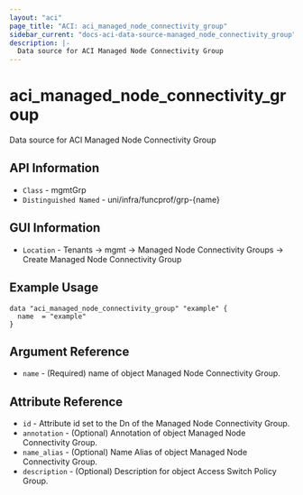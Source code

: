 ```yaml
---
layout: "aci"
page_title: "ACI: aci_managed_node_connectivity_group"
sidebar_current: "docs-aci-data-source-managed_node_connectivity_group"
description: |-
  Data source for ACI Managed Node Connectivity Group
---
```


# aci_managed_node_connectivity_group #

Data source for ACI Managed Node Connectivity Group

## API Information ##
* `Class` - mgmtGrp
* `Distinguished Named` - uni/infra/funcprof/grp-{name}

## GUI Information ##
* `Location` - Tenants -> mgmt -> Managed Node Connectivity Groups -> Create Managed Node Connectivity Group

## Example Usage ##

```hcl
data "aci_managed_node_connectivity_group" "example" {
  name  = "example"
}
```

## Argument Reference ##
* `name` - (Required) name of object Managed Node Connectivity Group.

## Attribute Reference ##
* `id` - Attribute id set to the Dn of the Managed Node Connectivity Group.
* `annotation` - (Optional) Annotation of object Managed Node Connectivity Group.
* `name_alias` - (Optional) Name Alias of object Managed Node Connectivity Group.
* `description` - (Optional) Description for object Access Switch Policy Group.
